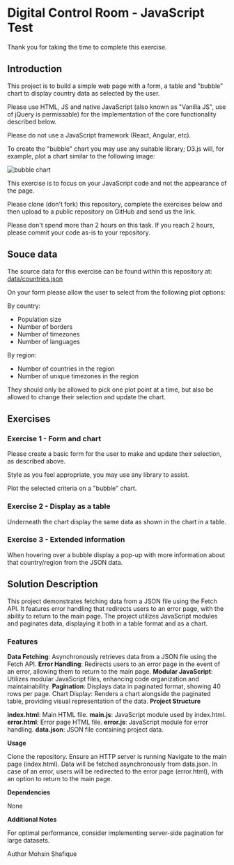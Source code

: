 # Digital Control Room - JavaScript Test

Thank you for taking the time to complete this exercise.

## Introduction

This project is to build a simple web page with a form, a table and "bubble" chart to display country data as selected by the user.

Please use HTML, JS and native JavaScript (also known as "Vanilla JS", use of jQuery is permissable) for the implementation of the core functionality described below.

Please do not use a JavaScript framework (React, Angular, etc).

To create the "bubble" chart you may use any suitable library; D3.js will, for example, plot a chart similar to the following image:

![bubble chart](bubble.jpg?raw=true)

This exercise is to focus on your JavaScript code and not the appearance of the page.

Please clone (don't fork) this repository, complete the exercises below and then upload to a public repository on GitHub and send us the link.

Please don't spend more than 2 hours on this task. If you reach 2 hours, please commit your code as-is to your repository.

## Souce data

The source data for this exercise can be found within this repository at: [data/countries.json](data/countries.json)

On your form please allow the user to select from the following plot options:

By country:

- Population size
- Number of borders
- Number of timezones
- Number of languages

By region:

- Number of countries in the region
- Number of unique timezones in the region

They should only be allowed to pick one plot point at a time, but also be allowed to change their selection and update the chart.

## Exercises

### Exercise 1 - Form and chart

Please create a basic form for the user to make and update their selection, as described above.

Style as you feel appropriate, you may use any library to assist.

Plot the selected criteria on a "bubble" chart.

### Exercise 2 - Display as a table

Underneath the chart display the same data as shown in the chart in a table.

### Exercise 3 - Extended information

When hovering over a bubble display a pop-up with more information about that country/region from the JSON data.

## Solution Description

This project demonstrates fetching data from a JSON file using the Fetch API. It features error handling that redirects users to an error page, with the ability to return to the main page. The project utilizes JavaScript modules and paginates data, displaying it both in a table format and as a chart.

### Features

**Data Fetching**: Asynchronously retrieves data from a JSON file using the Fetch API.
**Error Handling**: Redirects users to an error page in the event of an error, allowing them to return to the main page.
**Modular JavaScript**: Utilizes modular JavaScript files, enhancing code organization and maintainability.
**Pagination**: Displays data in paginated format, showing 40 rows per page.
Chart Display: Renders a chart alongside the paginated table, providing visual representation of the data.
**Project Structure**

**index.html**: Main HTML file.
**main.js**: JavaScript module used by index.html.
**error.html**: Error page HTML file.
**error.js**: JavaScript module for error handling.
**data.json**: JSON file containing project data.

**Usage**

Clone the repository.
Ensure an HTTP server is running
Navigate to the main page (index.html).
Data will be fetched asynchronously from data.json.
In case of an error, users will be redirected to the error page (error.html), with an option to return to the main page.

**Dependencies**

None

**Additional Notes**

For optimal performance, consider implementing server-side pagination for large datasets.

Author
Mohsin Shafique

